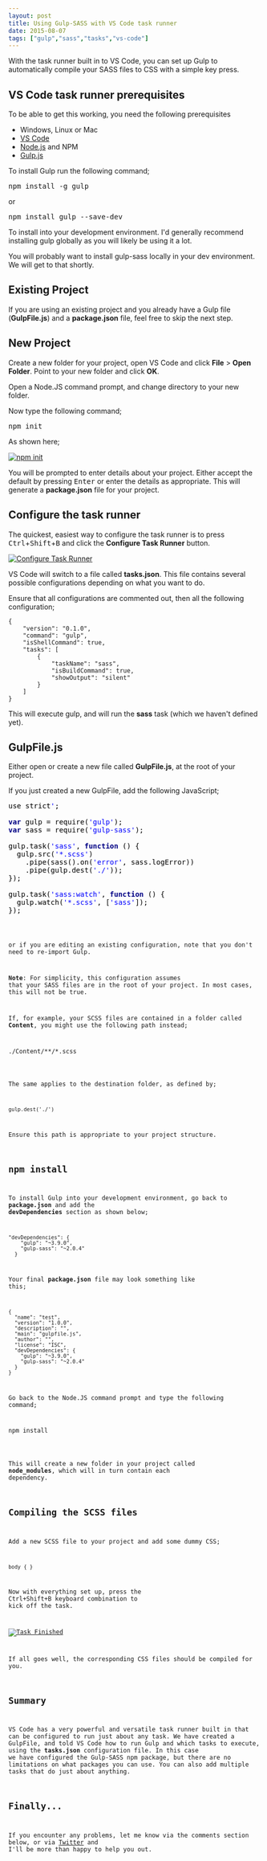 ```yaml
---
layout: post
title: Using Gulp-SASS with VS Code task runner
date: 2015-08-07
tags: ["gulp","sass","tasks","vs-code"]
---
```


With the task runner built in to VS Code, you can set up Gulp to automatically compile your SASS files to CSS with a simple key press.

## VS Code task runner prerequisites

To be able to get this working, you need the following prerequisites

*   Windows, Linux or Mac
*   [VS Code](https://www.visualstudio.com/en-us/products/code-vs.aspx)
*   [Node.js](https://nodejs.org/) and NPM
*   [Gulp.js](http://gulpjs.com/)

To install Gulp run the following command;

<pre>npm install -g gulp</pre>

or

<pre>npm install gulp --save-dev</pre>

To install into your development environment. I'd generally recommend installing gulp globally as you will likely be using it a lot.

You will probably want to install gulp-sass locally in your dev environment. We will get to that shortly.

## Existing Project

If you are using an existing project and you already have a Gulp file (**GulpFile.js**) and a **package.json** file, feel free to skip the next step.

## New Project

Create a new folder for your project, open VS Code and click **File** > **Open Folder**. Point to your new folder and click **OK**.

Open a Node.JS command prompt, and change directory to your new folder.

Now type the following command;

<pre>npm init</pre>

As shown here;

[![npm init](https://www.developerhandbook.com/wp-content/uploads/2015/08/npm-init.png)](npm-init.png)

You will be prompted to enter details about your project. Either accept the default by pressing <kbd>Enter</kbd> or enter the details as appropriate. This will generate a **package.json** file for your project.

## Configure the task runner

The quickest, easiest way to configure the task runner is to press <kbd>Ctrl</kbd>+<kbd>Shift</kbd>+<kbd>B</kbd> and click the **Configure Task Runner** button.

[![Configure Task Runner](https://www.developerhandbook.com/wp-content/uploads/2015/08/configure-task-runner.png)](configure-task-runner.png)

VS Code will switch to a file called **tasks.json**. This file contains several possible configurations depending on what you want to do.

Ensure that all configurations are commented out, then all the following configuration;

    {
        "version": "0.1.0",
        "command": "gulp",
        "isShellCommand": true,
        "tasks": [
            {
                "taskName": "sass",
                "isBuildCommand": true,
                "showOutput": "silent"
            }
        ]
    }

This will execute gulp, and will run the **sass** task (which we haven't defined yet).

## GulpFile.js

Either open or create a new file called **GulpFile.js**, at the root of your project.

If you just created a new GulpFile, add the following JavaScript;

<pre style="color:#000000;>'<span style="color:#0000ff; ">use strict</span><span style="color:#0000ff; ">'</span>;

<span style="color:#000084; font-weight:bold; ">var</span> gulp = require(<span style="color:#0000ff; ">'</span><span style="color:#0000ff; ">gulp</span><span style="color:#0000ff; ">'</span>);
<span style="color:#000084; font-weight:bold; ">var</span> sass = require(<span style="color:#0000ff; ">'</span><span style="color:#0000ff; ">gulp-sass</span><span style="color:#0000ff; ">'</span>);

gulp.task(<span style="color:#0000ff; ">'</span><span style="color:#0000ff; ">sass</span><span style="color:#0000ff; ">'</span>, <span style="color:#000084; font-weight:bold; ">function</span> () {
  gulp.src(<span style="color:#0000ff; ">'</span><span style="color:#0000ff; ">*.scss</span><span style="color:#0000ff; ">'</span>)
    .pipe(sass().on(<span style="color:#0000ff; ">'</span><span style="color:#0000ff; ">error</span><span style="color:#0000ff; ">'</span>, sass.logError))
    .pipe(gulp.dest(<span style="color:#0000ff; ">'</span><span style="color:#0000ff; ">./</span><span style="color:#0000ff; ">'</span>));
});

gulp.task(<span style="color:#0000ff; ">'</span><span style="color:#0000ff; ">sass:watch</span><span style="color:#0000ff; ">'</span>, <span style="color:#000084; font-weight:bold; ">function</span> () {
  gulp.watch(<span style="color:#0000ff; ">'</span><span style="color:#0000ff; ">*.scss</span><span style="color:#0000ff; ">'</span>, [<span style="color:#0000ff; ">'</span><span style="color:#0000ff; ">sass</span><span style="color:#0000ff; ">'</span>]);
});
<code><span style=" color:#0000ff;="" '=""></pre>

or if you are editing an existing configuration, note that you don't need to re-import Gulp.

**Note**: For simplicity, this configuration assumes that your SASS files are in the root of your project. In most cases, this will not be true.

If, for example, your SCSS files are contained in a folder called **Content**, you might use the following path instead;

<pre>./Content/**/*.scss</pre>

The same applies to the destination folder, as defined by;

    gulp.dest('./')

Ensure this path is appropriate to your project structure.

## npm install

To install Gulp into your development environment, go back to **package.json** and add the **devDependencies** section as shown below;

    "devDependencies": {
        "gulp": "~3.9.0",
        "gulp-sass": "~2.0.4"
      }

Your final **package.json** file may look something like this;

    {
      "name": "test",
      "version": "1.0.0",
      "description": "",
      "main": "gulpfile.js",
      "author": "",
      "license": "ISC",
      "devDependencies": {
        "gulp": "~3.9.0",
        "gulp-sass": "~2.0.4"
      }
    }

Go back to the Node.JS command prompt and type the following command;

<pre>npm install</pre>

This will create a new folder in your project called **node_modules**, which will in turn contain each dependency.

## Compiling the SCSS files

Add a new SCSS file to your project and add some dummy CSS;

    body { }

Now with everything set up, press the <kbd>Ctrl</kbd>+<kbd>Shift</kbd>+<kbd>B</kbd> keyboard combination to kick off the task.

[![Task Finished](https://www.developerhandbook.com/wp-content/uploads/2015/08/task-finished.png)](task-finished.png)

If all goes well, the corresponding CSS files should be compiled for you.

## Summary

VS Code has a very powerful and versatile task runner built in that can be configured to run just about any task. We have created a GulpFile, and told VS Code how to run Gulp and which tasks to execute, using the **tasks.json** configuration file. In this case we have configured the Gulp-SASS npm package, but there are no limitations on what packages you can use. You can also add multiple tasks that do just about anything.

## Finally...

If you encounter any problems, let me know via the comments section below, or via [Twitter](https://twitter.com/jpreecedev) and I'll be more than happy to help you out.
